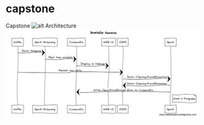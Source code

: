 # capstone
Capstone
![alt Architecture](/images/Best_Seller_arch.png "Architecture")
![alt Sequence](/images/BestSeller_Seq.png "Sequence")
